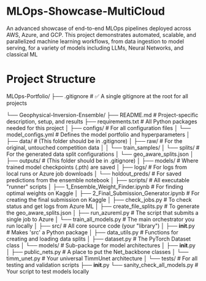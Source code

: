 # MLOps-Showcase-MultiCloud
An advanced showcase of end-to-end MLOps pipelines deployed across AWS, Azure, and GCP. This project demonstrates automated, scalable, and parallelized machine learning workflows, from data ingestion to model serving, for a variety of models including LLMs, Neural Networks, and classical ML

# Project Structure
MLOps-Portfolio/
├── .gitignore              # ✅ A single gitignore at the root for all projects

└── Geophysical-Inversion-Ensemble/
    ├── README.md               # Project-specific description, setup, and results
    ├── requirements.txt        # All Python packages needed for this project
    │
    ├── configs/                # For all configuration files
    │   └── model_configs.yml     # Defines the model portfolio and hyperparameters
    │
    ├── data/                   # (This folder should be in .gitignore)
    │   ├── raw/                  # For the original, untouched competition data
    │   │   └── train_samples/
    │   └── splits/               # For the generated data split configurations
    │       └── geo_aware_splits.json
    │
    ├── outputs/                # (This folder should be in .gitignore)
    │   ├── models/               # Where trained model checkpoints (.pth) are saved
    │   ├── logs/                 # For logs from local runs or Azure job downloads
    │   └── holdout_preds/        # For saved predictions from the ensemble notebook
    │
    ├── scripts/                # All executable "runner" scripts
    │   ├── 1_Ensemble_Weight_Finder.ipynb   # For finding optimal weights on Kaggle
    │   ├── 2_Final_Submission_Generator.ipynb # For creating the final submission on Kaggle
    │   ├── check_jobs.py         # To check status and get logs from Azure ML
    │   ├── create_file_splits.py # To generate the geo_aware_splits.json
    │   ├── run_azureml.py        # The script that submits a single job to Azure
    │   └── train_all_models.py   # The main orchestrator you run locally
    │
    ├── src/                    # All core source code (your "library")
    │   ├── __init__.py           # Makes 'src' a Python package
    │   ├── data_utils.py       # Functions for creating and loading data splits
    │   ├── dataset.py          # The PyTorch Dataset class
    │   └── models/               # Sub-package for model architectures
    │       ├── __init__.py
    │       ├── public_nets.py    # A place to put the Net_backbone classes
    │       └── timm_unet.py      # Your universal TimmUnet architecture
    │
    └── tests/                    # For all testing and validation scripts
        ├── __init__.py
        └── sanity_check_all_models.py # Your script to test models locally